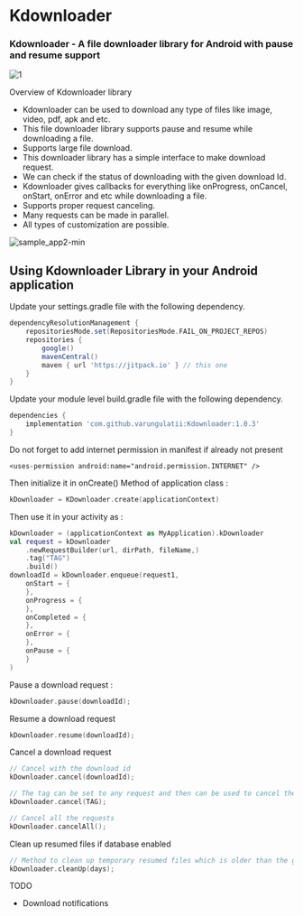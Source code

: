 # Kdownloader
### Kdownloader - A file downloader library for Android with pause and resume support

![1](https://user-images.githubusercontent.com/14194334/236659163-0d3f17a6-99ea-4b38-aec9-36ce93bb006d.png)

Overview of Kdownloader library
* Kdownloader can be used to download any type of files like image, video, pdf, apk and etc.
* This file downloader library supports pause and resume while downloading a file.
* Supports large file download.
* This downloader library has a simple interface to make download request.
* We can check if the status of downloading with the given download Id.
* Kdownloader gives callbacks for everything like onProgress, onCancel, onStart, onError and etc while downloading a file.
* Supports proper request canceling.
* Many requests can be made in parallel.
* All types of customization are possible.

![sample_app2-min](https://user-images.githubusercontent.com/14194334/236852098-406eeb27-f036-42bf-aab4-74eb4492f4d8.png)

## Using Kdownloader Library in your Android application

Update your settings.gradle file with the following dependency.

```groovy
dependencyResolutionManagement {
    repositoriesMode.set(RepositoriesMode.FAIL_ON_PROJECT_REPOS)
    repositories {
        google()
        mavenCentral()
        maven { url 'https://jitpack.io' } // this one
    }
}
```

Update your module level build.gradle file with the following dependency.

```groovy
dependencies {
    implementation 'com.github.varungulatii:Kdownloader:1.0.3'
}
```
Do not forget to add internet permission in manifest if already not present

```
<uses-permission android:name="android.permission.INTERNET" />
```

Then initialize it in onCreate() Method of application class :
```kotlin
kDownloader = KDownloader.create(applicationContext)
```

Then use it in your activity as :

```kotlin
kDownloader = (applicationContext as MyApplication).kDownloader
val request = kDownloader
    .newRequestBuilder(url, dirPath, fileName,)
    .tag("TAG")
    .build()
downloadId = kDownloader.enqueue(request1, 
    onStart = {
    }, 
    onProgress = {
    }, 
    onCompleted = {
    }, 
    onError = {
    }, 
    onPause = {
    }
)
```

Pause a download request :

```kotlin
kDownloader.pause(downloadId);
```
Resume a download request
```kotlin
kDownloader.resume(downloadId);
```

Cancel a download request
```kotlin
// Cancel with the download id
kDownloader.cancel(downloadId);

// The tag can be set to any request and then can be used to cancel the request
kDownloader.cancel(TAG);

// Cancel all the requests
kDownloader.cancelAll();
```

Clean up resumed files if database enabled
```kotlin
// Method to clean up temporary resumed files which is older than the given day
kDownloader.cleanUp(days);
```

TODO

*  Download notifications






